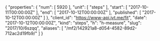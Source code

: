 {
  "properties": {
    "num": [
      5920
    ],
    "unit": [
      "steps"
    ],
    "start": [
      "2017-10-11T00:00:00Z"
    ],
    "end": [
      "2017-10-12T00:00:00Z"
    ],
    "published": [
      "2017-10-12T00:00:00Z"
    ]
  },
  "client_id": "https://www-api.jvt.me/fit",
  "date": "2017-10-12T00:00:00Z",
  "kind": "steps",
  "h": "h-measure",
  "slug": "2017/10/6szqq",
  "aliases": [
    "/mf2/142921a8-d054-4582-89d2-712ac2d19fb9/"
  ]
}
